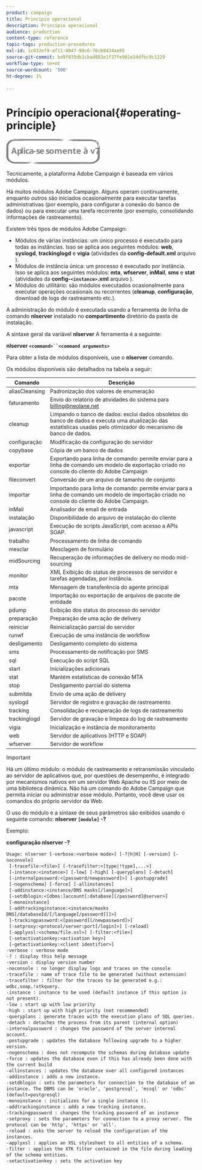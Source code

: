 ```yaml
---
product: campaign
title: Princípio operacional
description: Princípio operacional
audience: production
content-type: reference
topic-tags: production-procedures
exl-id: 1c032ef9-af11-4947-90c6-76cb9434ae85
source-git-commit: bd9f035db1cbad883e1f27fe901e34dfbc9c1229
workflow-type: tm+mt
source-wordcount: '500'
ht-degree: 1%

---
```


# Princípio operacional{#operating-principle}

![](../../assets/v7-only.svg)

Tecnicamente, a plataforma Adobe Campaign é baseada em vários módulos.

Há muitos módulos Adobe Campaign. Alguns operam continuamente, enquanto outros são iniciados ocasionalmente para executar tarefas administrativas (por exemplo, para configurar a conexão do banco de dados) ou para executar uma tarefa recorrente (por exemplo, consolidando informações de rastreamento).

Existem três tipos de módulos Adobe Campaign:

* Módulos de várias instâncias: um único processo é executado para todas as instâncias. Isso se aplica aos seguintes módulos: **web**, **syslogd**, **trackinglogd** e **vigia** (atividades da **config-default.xml** arquivo ).
* Módulos de instância única: um processo é executado por instância. Isso se aplica aos seguintes módulos: **mta**, **wfserver**, **inMail**, **sms** e **stat** (atividades da **config-`<instance>`.xml** arquivo ).
* Módulos do utilitário: são módulos executados ocasionalmente para executar operações ocasionais ou recorrentes (**cleanup**, **configuração**, download de logs de rastreamento etc.).

A administração do módulo é executada usando a ferramenta de linha de comando **nlserver** instalado no **compartimento** diretório da pasta de instalação.

A sintaxe geral da variável **nlserver** A ferramenta é a seguinte:

**nlserver `<command>``<command arguments>`**

Para obter a lista de módulos disponíveis, use o **nlserver** comando.

Os módulos disponíveis são detalhados na tabela a seguir:

| Comando | Descrição |
|---|---|
| aliasCleansing | Padronização dos valores de enumeração |
| faturamento | Envio do relatório de atividades do sistema para billing@neolane.net |
| cleanup | Limpando o banco de dados: exclui dados obsoletos do banco de dados e executa uma atualização das estatísticas usadas pelo otimizador do mecanismo de banco de dados. |
| configuração | Modificação da configuração do servidor |
| copybase | Cópia de um banco de dados |
| exportar | Exportando para linha de comando: permite enviar para a linha de comando um modelo de exportação criado no console do cliente do Adobe Campaign |
| fileconvert | Conversão de um arquivo de tamanho de conjunto |
| importar | Importando para linha de comando: permite enviar para a linha de comando um modelo de importação criado no console do cliente do Adobe Campaign. |
| inMail | Analisador de email de entrada |
| instalação | Disponibilidade do arquivo de instalação do cliente |
| javascript | Execução de scripts JavaScript, com acesso a APIs SOAP. |
| trabalho | Processamento de linha de comando |
| mesclar | Mesclagem de formulário |
| midSourcing | Recuperação de informações de delivery no modo mid-sourcing |
| monitor | XML Exibição do status de processos de servidor e tarefas agendadas, por instância. |
| mta | Mensagem de transferência do agente principal |
| pacote | Importação ou exportação de arquivos de pacote de entidade |
| pdump | Exibição dos status do processo do servidor |
| preparação | Preparação de uma ação de delivery |
| reiniciar | Reinicialização parcial do servidor |
| runwf | Execução de uma instância de workflow |
| desligamento | Desligamento completo do sistema |
| sms | Processamento de notificação por SMS |
| sql | Execução do script SQL |
| start | Inicializações adicionais |
| stat | Mantém estatísticas de conexão MTA |
| stop | Desligamento parcial do sistema |
| submitda | Envio de uma ação de delivery |
| syslogd | Servidor de registro e gravação de rastreamento |
| tracking | Consolidação e recuperação de logs de rastreamento |
| trackinglogd | Servidor de gravação e limpeza do log de rastreamento |
| vigia | Inicialização e instância de monitoramento |
| web | Servidor de aplicativos (HTTP e SOAP) |
| wfserver | Servidor de workflow |

>[!IMPORTANT]
>
>Há um último módulo: o módulo de rastreamento e retransmissão vinculado ao servidor de aplicativos que, por questões de desempenho, é integrado por mecanismos nativos em um servidor Web Apache ou IIS por meio de uma biblioteca dinâmica. Não há um comando do Adobe Campaign que permita iniciar ou administrar esse módulo. Portanto, você deve usar os comandos do próprio servidor da Web.

O uso do módulo e a sintaxe de seus parâmetros são exibidos usando o seguinte comando: **nlserver `[module]` -?**

Exemplo:

**configuração nlserver -?**

```
Usage: nlserver [-verbose:<verbose mode>] [-?|h|H] [-version] [-noconsole]
 [-tracefile:<file>] [-tracefilter:<[type|!type],...>]
 [-instance:<instance>] [-low] [-high] [-queryplans] [-detach]
 [-internalpassword:<[password/newpassword]>] [-postupgrade]
 [-nogenschema] [-force] [-allinstances]
 [-addinstance:<instance/DNS masks[/language]>]
 [-setdblogin:<[dbms:]account[:database][/password]@server>]
 [-monoinstance]
 [-addtrackinginstance:<instance/masks DNS[/databaseId/[/language[/password]]]>]
 [-trackingpassword:<[password][/newpassword]>]
 [-setproxy:<protocol/server:port[/login]>] [-reload]
 [-applyxsl:<schema/file.xsl>] [-filter:<file>]
 [-setactivationkey:<activation key>]
 [-getactivationkey:<client identifier>]
-verbose : verbose mode
-? : display this help message
-version : display version number
-noconsole : no longer display logs and traces on the console
-tracefile : name of trace file to be generated (without extension)
-tracefilter : filter for the traces to be generated e.g.: wdbc,soap,!xtkquery.
-instance : instance to be used (default instance if this option is not present).
-low : start up with low priority
-high : start up with high priority (not recommended)
-queryplans : generate traces with the execution plans of SQL queries.
-detach : detaches the process from its parent (internal option)
-internalpassword : changes the password of the server internal account.
-postupgrade : updates the database following upgrade to a higher version. 
-nogenschema : does not recompute the schemas during database update
-force : updates the database even if this has already been done with the current build 
-allinstances : updates the database over all configured instances
-addinstance : adds a new instance.
-setdblogin : sets the parameters for connection to the database of an instance. The DBMS can be 'oracle', 'postgresql', 'mssql' or 'odbc' (default=postgresql)
-monoinstance : initializes for a single instance ().
-addtrackinginstance : adds a new tracking instance.
-trackingpassword : changes the tracking password of an instance
-setproxy : sets the parameters for connection to a proxy server. The protocol can be 'http', 'https' or 'all'.
-reload : asks the server to reload the configuration of the instances. 
-applyxsl : applies an XSL stylesheet to all entities of a schema. 
-filter : applies the XTK filter contained in the file during loading of the schema entities.
-setactivationkey : sets the activation key
```
